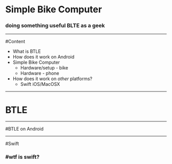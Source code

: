 # Simple Bike Computer
### doing something useful BLTE as a geek

---

#Content
* What is BTLE
* How does it work on Android
* Simple Bike Computer
	* Hardware/setup - bike
	* Hardware - phone
* How does it work on *other* platforms?
	* Swift iOS/MacOSX

---

# BTLE

---

#BTLE on Android

---

#Swift
### #wtf is swift?



